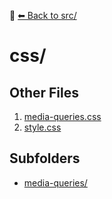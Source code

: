 📁 [⬅ Back to src/](../README.md)

# css/


## Other Files
1. [media-queries.css](./media-queries.css)
2. [style.css](./style.css)

## Subfolders
- [media-queries/](./media-queries/README.md)